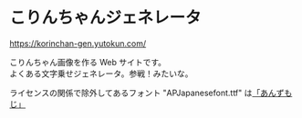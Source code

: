 # こりんちゃんジェネレータ

https://korinchan-gen.yutokun.com/

こりんちゃん画像を作る Web サイトです。  
よくある文字乗せジェネレータ。参戦！みたいな。

ライセンスの関係で除外してあるフォント "APJapanesefont.ttf" は[「あんずもじ」](http://www8.plala.or.jp/p_dolce/site3-1.html)
